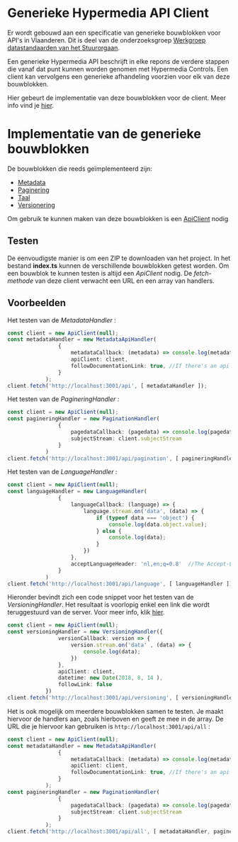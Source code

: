 # Generieke Hypermedia API Client

Er wordt gebouwd aan een specificatie van generieke bouwblokken voor API's in Vlaanderen. Dit is deel van de onderzoeksgroep [Werkgroep datastandaarden van het Stuurorgaan](https://overheid.vlaanderen.be/stuurorgaan-werkgroepen).

Een generieke Hypermedia API beschrijft in elke repons de verdere stappen die vanaf dat punt kunnen worden genomen met Hypermedia Controls. Een client kan vervolgens een generieke afhandeling voorzien voor elk van deze bouwblokken.

Hier gebeurt de implementatie van deze bouwblokken voor de client. Meer info vind je [hier](https://github.com/Informatievlaanderen/generieke-hypermedia-api).

# Implementatie van de generieke bouwblokken

De bouwblokken die reeds geïmplementeerd zijn:

* [Metadata](https://github.com/ddvlanck/LinkedData/wiki/MetadataHandler)
* [Paginering](https://github.com/ddvlanck/LinkedData/wiki/PaginationHandler)
* [Taal](https://github.com/ddvlanck/LinkedData/wiki/LanguageHandler)
* [Versionering](https://github.com/ddvlanck/LinkedData/wiki/VersioningHandler)

Om gebruik te kunnen maken van deze bouwblokken is een [ApiClient](https://github.com/ddvlanck/LinkedData/wiki/ApiClient) nodig 

## Testen

De eenvoudigste manier is om een ZIP te downloaden van het project. In het bestand **index.ts** kunnen de verschillende bouwblokken getest worden. Om een bouwblok te kunnen testen is altijd een _ApiClient_ nodig. De _fetch-methode_ van deze client verwacht een URL en een array van handlers.

## Voorbeelden

Het testen van de _MetadataHandler_ :

```typescript
const client = new ApiClient(null);
const metadataHandler = new MetadataApiHandler(
                {
                    metadataCallback: (metadata) => console.log(metadata),
                    apiClient: client,
                    followDocumentationLink: true, //If there's an api documentation link, it will be fetched. You can set it to false if you want!
                }
            );
client.fetch('http://localhost:3001/api', [ metadataHandler ]);
```

Het testen van de _PagineringHandler_ :

```typescript
const client = new ApiClient(null);
const pagineringHandler = new PaginationHandler(
                {
                    pagedataCallback: (pagedata) => console.log(pagedata),
                    subjectStream: client.subjectStream
                }
            )
client.fetch('http://localhost:3001/api/pagination', [ pagineringHandler ]); 
```

Het testen van de _LanguageHandler_ :

```typescript
const client = new ApiClient(null);
const languageHandler = new LanguageHandler(
                {
                    languageCallback: (language) => {
                        language.stream.on('data', (data) => {
                            if (typeof data === 'object') {
                                console.log(data.object.value);
                            } else {
                                console.log(data);
                            }
                        })
                    },
                    acceptLanguageHeader: 'nl,en;q=0.8'  //The Accept-Language header string    (supported languages on the server are nl, fr and en)
                }
            )
client.fetch('http://localhost:3001/api/language', [ languageHandler ]);
```

Hieronder bevindt zich een code snippet voor het testen van de _VersioningHandler_. Het resultaat is voorlopig enkel een link die wordt teruggestuurd van de server. Voor meer info, klik [hier](https://github.com/ddvlanck/LinkedData/wiki/VersioningHandler).

```typescript
const client = new ApiClient(null);
const versioningHandler = new VersioningHandler({
                versionCallback: version => {
                    version.stream.on('data' , (data) => {
                        console.log(data);
                    })
                },
                apiClient: client,
                datetime: new Date(2018, 8, 14 ),
                followLink: false
            })
client.fetch('http://localhost:3001/api/versioning', [ versioningHandler ]);
```

Het is ook mogelijk om meerdere bouwblokken samen te testen. Je maakt hiervoor de handlers aan, zoals hierboven en geeft ze mee in de array. De URL die je hiervoor kan gebruiken is `http://localhost:3001/api/all` :

```typescript
const client = new ApiClient(null);
const metadataHandler = new MetadataApiHandler(
                {
                    metadataCallback: (metadata) => console.log(metadata),
                    apiClient: client,
                    followDocumentationLink: true, //If there's an api documentation link, it will be fetched. You can set it to false if you want!
                }
            );
const pagineringHandler = new PaginationHandler(
                {
                    pagedataCallback: (pagedata) => console.log(pagedata),
                    subjectStream: client.subjectStream
                }
            );
client.fetch('http://localhost:3001/api/all', [ metadataHandler, pagineringHandler ]);
```

